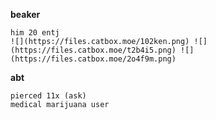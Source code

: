 **beaker**
```
him 20 entj
![](https://files.catbox.moe/102ken.png) ![](https://files.catbox.moe/t2b4i5.png) ![](https://files.catbox.moe/2o4f9m.png)
```

**abt**

```
pierced 11x (ask)
medical marijuana user
```
